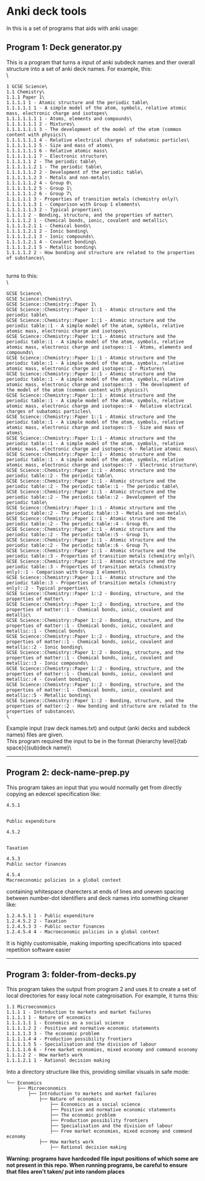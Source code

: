 # Anki deck tools

In this is a set of programs that aids with anki usage:

## Program 1: Deck generator.py

This is a program that turns a input of anki subdeck names and ther overall structure into a set of anki deck names. For example, this:\
\

```
1 GCSE Science\
1.1 Chemistry\
1.1.1 Paper 1\
1.1.1.1 1 - Atomic structure and the periodic table\
1.1.1.1.1 1 - A simple model of the atom, symbols, relative atomic mass, electronic charge and isotopes\
1.1.1.1.1.1 1 - Atoms, elements and compounds\
1.1.1.1.1.1 2 - Mixtures\
1.1.1.1.1.1 3 - The development of the model of the atom (common content with physics)\
1.1.1.1.1.1 4 - Relative electrical charges of subatomic particles\
1.1.1.1.1.1 5 - Size and mass of atoms\
1.1.1.1.1.1 6 - Relative atomic mass\
1.1.1.1.1.1 7 - Electronic structure\
1.1.1.1.1 2 - The periodic table\
1.1.1.1.1.2 1 - The periodic table\
1.1.1.1.1.2 2 - Development of the periodic table\
1.1.1.1.1.2 3 - Metals and non-metals\
1.1.1.1.1.2 4 - Group 0\
1.1.1.1.1.2 5 - Group 1\
1.1.1.1.1.2 6 - Group 7\
1.1.1.1.1 3 - Properties of transition metals (chemistry only)\
1.1.1.1.1.3 1 - Comparison with Group 1 elements\
1.1.1.1.1.3 2 - Typical properties\
1.1.1.1 2 - Bonding, structure, and the properties of matter\
1.1.1.1.2 1 - Chemical bonds, ionic, covalent and metallic\
1.1.1.1.2.1 1 - Chemical bonds\
1.1.1.1.2.1 2 - Ionic bonding\
1.1.1.1.2.1 3 - Ionic compounds\
1.1.1.1.2.1 4 - Covalent bonding\
1.1.1.1.2.1 5 - Metallic bonding\
1.1.1.1.2 2 - How bonding and structure are related to the properties of substances\
```

\
turns to this:\
\

```
GCSE Science\
GCSE Science::Chemistry\
GCSE Science::Chemistry::Paper 1\
GCSE Science::Chemistry::Paper 1::1 - Atomic structure and the periodic table\
GCSE Science::Chemistry::Paper 1::1 - Atomic structure and the periodic table::1 - A simple model of the atom, symbols, relative atomic mass, electronic charge and isotopes\
GCSE Science::Chemistry::Paper 1::1 - Atomic structure and the periodic table::1 - A simple model of the atom, symbols, relative atomic mass, electronic charge and isotopes::1 - Atoms, elements and compounds\
GCSE Science::Chemistry::Paper 1::1 - Atomic structure and the periodic table::1 - A simple model of the atom, symbols, relative atomic mass, electronic charge and isotopes::2 - Mixtures\
GCSE Science::Chemistry::Paper 1::1 - Atomic structure and the periodic table::1 - A simple model of the atom, symbols, relative atomic mass, electronic charge and isotopes::3 - The development of the model of the atom (common content with physics)\
GCSE Science::Chemistry::Paper 1::1 - Atomic structure and the periodic table::1 - A simple model of the atom, symbols, relative atomic mass, electronic charge and isotopes::4 - Relative electrical charges of subatomic particles\
GCSE Science::Chemistry::Paper 1::1 - Atomic structure and the periodic table::1 - A simple model of the atom, symbols, relative atomic mass, electronic charge and isotopes::5 - Size and mass of atoms\
GCSE Science::Chemistry::Paper 1::1 - Atomic structure and the periodic table::1 - A simple model of the atom, symbols, relative atomic mass, electronic charge and isotopes::6 - Relative atomic mass\
GCSE Science::Chemistry::Paper 1::1 - Atomic structure and the periodic table::1 - A simple model of the atom, symbols, relative atomic mass, electronic charge and isotopes::7 - Electronic structure\
GCSE Science::Chemistry::Paper 1::1 - Atomic structure and the periodic table::2 - The periodic table\
GCSE Science::Chemistry::Paper 1::1 - Atomic structure and the periodic table::2 - The periodic table::1 - The periodic table\
GCSE Science::Chemistry::Paper 1::1 - Atomic structure and the periodic table::2 - The periodic table::2 - Development of the periodic table\
GCSE Science::Chemistry::Paper 1::1 - Atomic structure and the periodic table::2 - The periodic table::3 - Metals and non-metals\
GCSE Science::Chemistry::Paper 1::1 - Atomic structure and the periodic table::2 - The periodic table::4 - Group 0\
GCSE Science::Chemistry::Paper 1::1 - Atomic structure and the periodic table::2 - The periodic table::5 - Group 1\
GCSE Science::Chemistry::Paper 1::1 - Atomic structure and the periodic table::2 - The periodic table::6 - Group 7\
GCSE Science::Chemistry::Paper 1::1 - Atomic structure and the periodic table::3 - Properties of transition metals (chemistry only)\
GCSE Science::Chemistry::Paper 1::1 - Atomic structure and the periodic table::3 - Properties of transition metals (chemistry only)::1 - Comparison with Group 1 elements\
GCSE Science::Chemistry::Paper 1::1 - Atomic structure and the periodic table::3 - Properties of transition metals (chemistry only)::2 - Typical properties\
GCSE Science::Chemistry::Paper 1::2 - Bonding, structure, and the properties of matter\
GCSE Science::Chemistry::Paper 1::2 - Bonding, structure, and the properties of matter::1 - Chemical bonds, ionic, covalent and metallic\
GCSE Science::Chemistry::Paper 1::2 - Bonding, structure, and the properties of matter::1 - Chemical bonds, ionic, covalent and metallic::1 - Chemical bonds\
GCSE Science::Chemistry::Paper 1::2 - Bonding, structure, and the properties of matter::1 - Chemical bonds, ionic, covalent and metallic::2 - Ionic bonding\
GCSE Science::Chemistry::Paper 1::2 - Bonding, structure, and the properties of matter::1 - Chemical bonds, ionic, covalent and metallic::3 - Ionic compounds\
GCSE Science::Chemistry::Paper 1::2 - Bonding, structure, and the properties of matter::1 - Chemical bonds, ionic, covalent and metallic::4 - Covalent bonding\
GCSE Science::Chemistry::Paper 1::2 - Bonding, structure, and the properties of matter::1 - Chemical bonds, ionic, covalent and metallic::5 - Metallic bonding\
GCSE Science::Chemistry::Paper 1::2 - Bonding, structure, and the properties of matter::2 - How bonding and structure are related to the properties of substances\
\
```

Example input (raw deck names.txt) and output (anki decks and subdeck names) files are given.\
This program required the input to be in the format {hierarchy level}{tab space}{(sub)deck name}\

---

## Program 2: deck-name-prep.py

This program takes an input that you would normally get from directly copying an edexcel specification like:

```
4.5.1


Public expenditure

4.5.2


Taxation

4.5.3
Public sector finances

4.5.4
Macroeconomic policies in a global context

```

containing whitespace charecters at ends of lines and uneven spacing between number-dot identifiers and deck names into something cleaner like:

```
1.2.4.5.1 1 - Public expenditure
1.2.4.5.2 2 - Taxation
1.2.4.5.3 3 - Public sector finances
1.2.4.5.4 4 - Macroeconomic policies in a global context
```

It is highly customisable, making importing specifications into spaced repetition software easier

---

## Program 3: folder-from-decks.py

This program takes the output from program 2 and uses it to create a set of local directories for easy local note categroisation. For example, it turns this:

```
1.1 Microeconomics
1.1.1 1 - Introduction to markets and market failures
1.1.1.1 1 - Nature of economics
1.1.1.1.1 1 - Economics as a social science
1.1.1.1.2 2 - Positive and normative economic statements
1.1.1.1.3 3 - The economic problem
1.1.1.1.4 4 - Production possibility frontiers
1.1.1.1.5 5 - Specialisation and the division of labour
1.1.1.1.6 6 - Free market economies, mixed economy and command economy
1.1.1.2 2 - How markets work
1.1.1.2.1 1 - Rational decision making
```

Into a directory structure like this, providing similiar visuals in safe mode:

```
└── Economics
    ├── Microeconomics
        ├── Introduction to markets and market failures
            ├── Nature of economics
                ├── Economics as a social science
                ├── Positive and normative economic statements
                ├── The economic problem
                ├── Production possibility frontiers
                ├── Specialisation and the division of labour
                ├── Free market economies, mixed economy and command economy
            ├── How markets work
                ├── Rational decision making
```

**Warning: programs have hardcoded file input positions of which some are not present in this repo. When running programs, be careful to ensure that files aren't taken/ put into random places**
